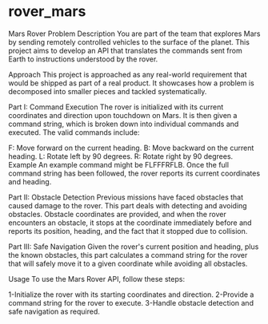 # rover_mars

Mars Rover
Problem Description
You are part of the team that explores Mars by sending remotely controlled vehicles to the surface of the planet. This project aims to develop an API that translates the commands sent from Earth to instructions understood by the rover.

Approach
This project is approached as any real-world requirement that would be shipped as part of a real product. It showcases how a problem is decomposed into smaller pieces and tackled systematically.

Part I: Command Execution
The rover is initialized with its current coordinates and direction upon touchdown on Mars. It is then given a command string, which is broken down into individual commands and executed. The valid commands include:

F: Move forward on the current heading.
B: Move backward on the current heading.
L: Rotate left by 90 degrees.
R: Rotate right by 90 degrees.
Example
An example command might be FLFFFRFLB. Once the full command string has been followed, the rover reports its current coordinates and heading.

Part II: Obstacle Detection
Previous missions have faced obstacles that caused damage to the rover. This part deals with detecting and avoiding obstacles. Obstacle coordinates are provided, and when the rover encounters an obstacle, it stops at the coordinate immediately before and reports its position, heading, and the fact that it stopped due to collision.

Part III: Safe Navigation
Given the rover's current position and heading, plus the known obstacles, this part calculates a command string for the rover that will safely move it to a given coordinate while avoiding all obstacles.

Usage
To use the Mars Rover API, follow these steps:

1-Initialize the rover with its starting coordinates and direction.
2-Provide a command string for the rover to execute.
3-Handle obstacle detection and safe navigation as required.

